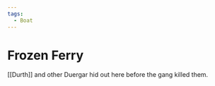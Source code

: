 ```yaml
---
tags:
  - Boat
---
```

# Frozen Ferry 

[[Durth]] and other Duergar hid out here before the gang killed them.